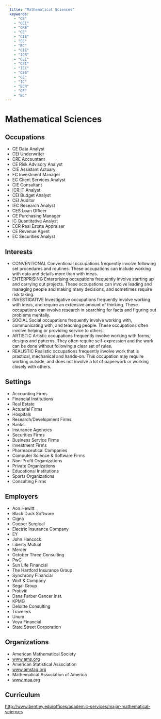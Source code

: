 ```yaml
---
  title: "Mathematical Sciences"
  keywords: 
    - "CE"
    - "CEI"
    - "CRE"
    - "CE"
    - "CIE"
    - "EC"
    - "EC"
    - "CIE"
    - "ICR"
    - "CEI"
    - "CEI"
    - "IEC"
    - "CES"
    - "CE"
    - "IC"
    - "ECR"
    - "CE"
    - "EC"
---
```

# Mathematical Sciences

## Occupations


 - CE
    Data Analyst
 - CEI
    Underwriter
 - CRE
    Accountant
 - CE
    Risk Advisory Analyst
 - CIE
    Assistant Actuary
 - EC
    Investment Manager
 - EC
    Client Services Analyst
 - CIE
    Consultant
 - ICR
    IT Analyst
 - CEI
    Budget Analyst
 - CEI
    Auditor
 - IEC
    Research Analyst
 - CES
    Loan Officer
 - CE
    Purchasing Manager
 - IC
    Quantitative Analyst
 - ECR
    Real Estate Appraiser
 - CE
    Revenue Agent
 - EC
    Securities Analyst

## Interests


 - CONVENTIONAL
    Conventional occupations frequently involve following set procedures and routines. These occupations can include working with data and details more than with ideas.
 - ENTERPRISING
    Enterprising occupations frequently involve starting up and carrying out projects. These occupations can involve leading and managing people and making many decisions, and sometimes require risk taking.
 - INVESTIGATIVE
    Investigative occupations frequently involve working with ideas, and require an extensive amount of thinking. These occupations can involve research in searching for facts and figuring out problems mentally.
 - SOCIAL
    Social occupations frequently involve working with, communicating with, and teaching people. These occupations often involve helping or providing service to others.
 - ARTISTIC
    Artistic occupations frequently involve working with forms, designs and patterns. They often require self-expression and the work can be done without following a clear set of rules.
 - REALISTIC
    Realistic occupations frequently involve work that is practical, mechanical and hands-on. This occupation may require working outside, and does not involve a lot of paperwork or working closely with others.

## Settings


 - Accounting Firms
 - Financial Institutions
 - Real Estate
 - Actuarial Firms
 - Hospitals
 - Research/Development Firms
 - Banks
 - Insurance Agencies
 - Securities Firms
 - Business Service Firms
 - Investment Firms
 - Pharmaceutical Companies
 - Computer Science & Software Firms
 - Non-Profit Organizations
 - Private Organizations
 - Educational Institutions
 - Sports Organizations
 - Consulting Firms

## Employers


 - Aon Hewitt
 - Black Duck Software
 - Cigna
 - Cooper Surgical
 - Electric Insurance Company
 - EY
 - John Hancock
 - Liberty Mutual
 - Mercer
 - October Three Consulting
 - PwC
 - Sun Life Financial
 - The Hartford Insurance Group
 - Synchrony Financial
 - Wolf & Company
 - Segal Group
 - Protiviti
 - Dana Farber Cancer Inst.
 - KPMG
 - Deloitte Consulting
 - Travelers
 - Unum
 - Voya Financial
 - State Street Corporation

## Organizations


 - American Mathematical Society
 - www.ams.org
 - American Statistical Association
 - www.amstag.org
 - Mathematical Association of America
 - www.maa.org

## Curriculum


http://www.bentley.edu/offices/academic-services/major-mathematical-sciences

